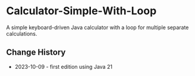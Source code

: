 # Calculator-Simple-With-Loop
A simple keyboard-driven Java calculator with a loop for multiple separate calculations.
## Change History
* 2023-10-09 - first edition using Java 21
